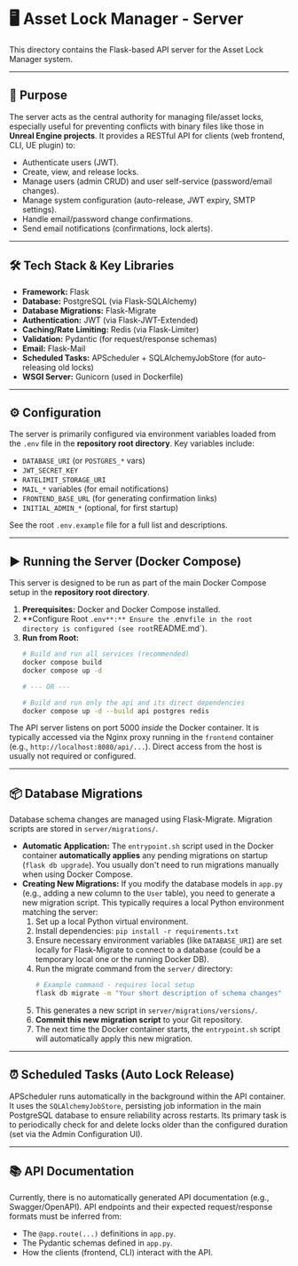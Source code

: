 # 🖥️ Asset Lock Manager - Server

This directory contains the Flask-based API server for the Asset Lock Manager system.

--- 

## 🎯 Purpose

The server acts as the central authority for managing file/asset locks, especially useful for preventing conflicts with binary files like those in **Unreal Engine projects**. It provides a RESTful API for clients (web frontend, CLI, UE plugin) to:

*   Authenticate users (JWT).
*   Create, view, and release locks.
*   Manage users (admin CRUD) and user self-service (password/email changes).
*   Manage system configuration (auto-release, JWT expiry, SMTP settings).
*   Handle email/password change confirmations.
*   Send email notifications (confirmations, lock alerts).

--- 

## 🛠️ Tech Stack & Key Libraries

*   **Framework:** Flask
*   **Database:** PostgreSQL (via Flask-SQLAlchemy)
*   **Database Migrations:** Flask-Migrate
*   **Authentication:** JWT (via Flask-JWT-Extended)
*   **Caching/Rate Limiting:** Redis (via Flask-Limiter)
*   **Validation:** Pydantic (for request/response schemas)
*   **Email:** Flask-Mail
*   **Scheduled Tasks:** APScheduler + SQLAlchemyJobStore (for auto-releasing old locks)
*   **WSGI Server:** Gunicorn (used in Dockerfile)

--- 

## ⚙️ Configuration

The server is primarily configured via environment variables loaded from the `.env` file in the **repository root directory**. Key variables include:

*   `DATABASE_URI` (or `POSTGRES_*` vars)
*   `JWT_SECRET_KEY`
*   `RATELIMIT_STORAGE_URI`
*   `MAIL_*` variables (for email notifications)
*   `FRONTEND_BASE_URL` (for generating confirmation links)
*   `INITIAL_ADMIN_*` (optional, for first startup)

See the root `.env.example` file for a full list and descriptions.

--- 

## ▶️ Running the Server (Docker Compose)

This server is designed to be run as part of the main Docker Compose setup in the **repository root directory**.

1.  **Prerequisites:** Docker and Docker Compose installed.
2.  **Configure Root `.env**:** Ensure the `.env` file in the root directory is configured (see root `README.md`).
3.  **Run from Root:**
    ```bash
    # Build and run all services (recommended)
    docker compose build
    docker compose up -d 

    # --- OR --- 

    # Build and run only the api and its direct dependencies
    docker compose up -d --build api postgres redis
    ```

The API server listens on port 5000 *inside* the Docker container. It is typically accessed via the Nginx proxy running in the `frontend` container (e.g., `http://localhost:8080/api/...`). Direct access from the host is usually not required or configured.

--- 

## 📦 Database Migrations

Database schema changes are managed using Flask-Migrate. Migration scripts are stored in `server/migrations/`.

*   **Automatic Application:** The `entrypoint.sh` script used in the Docker container **automatically applies** any pending migrations on startup (`flask db upgrade`). You usually don't need to run migrations manually when using Docker Compose.
*   **Creating New Migrations:** If you modify the database models in `app.py` (e.g., adding a new column to the `User` table), you need to generate a new migration script. This typically requires a local Python environment matching the server:
    1.  Set up a local Python virtual environment.
    2.  Install dependencies: `pip install -r requirements.txt`
    3.  Ensure necessary environment variables (like `DATABASE_URI`) are set locally for Flask-Migrate to connect to a database (could be a temporary local one or the running Docker DB).
    4.  Run the migrate command from the `server/` directory:
        ```bash
        # Example command - requires local setup
        flask db migrate -m "Your short description of schema changes"
        ```
    5.  This generates a new script in `server/migrations/versions/`.
    6.  **Commit this new migration script** to your Git repository.
    7.  The next time the Docker container starts, the `entrypoint.sh` script will automatically apply this new migration.

--- 

## ⏰ Scheduled Tasks (Auto Lock Release)

APScheduler runs automatically in the background within the API container. It uses the `SQLAlchemyJobStore`, persisting job information in the main PostgreSQL database to ensure reliability across restarts. Its primary task is to periodically check for and delete locks older than the configured duration (set via the Admin Configuration UI).

--- 

## 📚 API Documentation

Currently, there is no automatically generated API documentation (e.g., Swagger/OpenAPI). API endpoints and their expected request/response formats must be inferred from:

*   The `@app.route(...)` definitions in `app.py`.
*   The Pydantic schemas defined in `app.py`.
*   How the clients (frontend, CLI) interact with the API. 